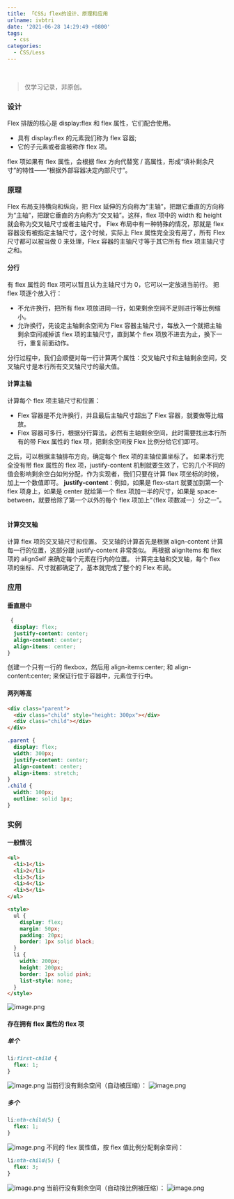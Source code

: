 ```yaml
---
title: 「CSS」flex的设计、原理和应用
urlname: ivbtri
date: '2021-06-28 14:29:49 +0800'
tags:
  - css
categories:
  - CSS/Less
---
```


​

> 仅学习记录，非原创。

### 设计

Flex 排版的核心是 display:flex 和 flex 属性，它们配合使用。

- 具有 display:flex 的元素我们称为 flex 容器;
- 它的子元素或者盒被称作 flex 项。

flex 项如果有 flex 属性，会根据 flex 方向代替宽 / 高属性，形成“填补剩余尺寸”的特性——“根据外部容器决定内部尺寸”。

### 原理

Flex 布局支持横向和纵向，把 Flex 延伸的方向称为“主轴”，把跟它垂直的方向称为“主轴”，把跟它垂直的方向称为“交叉轴”。这样，flex 项中的 width 和 height 就会称为交叉轴尺寸或者主轴尺寸。
Flex 布局中有一种特殊的情况，那就是 flex 容器没有被指定主轴尺寸，这个时候，实际上 Flex 属性完全没有用了，所有 Flex 尺寸都可以被当做 0 来处理，Flex 容器的主轴尺寸等于其它所有 flex 项主轴尺寸之和。
​

#### 分行

有 flex 属性的 flex 项可以暂且认为主轴尺寸为 0，它可以一定放进当前行。
把 flex 项逐个放入行：

- 不允许换行，把所有 flex 项放进同一行，如果剩余空间不足则进行等比例缩小。
- 允许换行，先设定主轴剩余空间为 Flex 容器主轴尺寸，每放入一个就把主轴剩余空间减掉该 flex 项的主轴尺寸，直到某个 flex 项放不进去为止，换下一行，重复前面动作。

分行过程中，我们会顺便对每一行计算两个属性：交叉轴尺寸和主轴剩余空间，交叉轴尺寸是本行所有交叉轴尺寸的最大值。
​

#### 计算主轴

计算每个 flex 项主轴尺寸和位置：

- Flex 容器是不允许换行，并且最后主轴尺寸超出了 Flex 容器，就要做等比缩放。
- Flex 容器可多行，根据分行算法，必然有主轴剩余空间，此时需要找出本行所有的带 Flex 属性的 flex 项，把剩余空间按 Flex 比例分给它们即可。

之后，可以根据主轴排布方向，确定每个 flex 项的主轴位置坐标了。
如果本行完全没有带 flex 属性的 flex 项，justify-content 机制就要生效了，它的几个不同的值会影响剩余空白如何分配，作为实现者，我们只要在计算 flex 项坐标的时候，加上一个数值即可。
**justify-content**：例如，如果是 flex-start 就要加到第一个 flex 项身上，如果是 center 就给第一个 flex 项加一半的尺寸，如果是 space-between，就要给除了第一个以外的每个 flex 项加上“（flex 项数减一）分之一”。
​

#### 计算交叉轴

计算 flex 项的交叉轴尺寸和位置。
交叉轴的计算首先是根据 align-content 计算每一行的位置，这部分跟 justify-content 非常类似。
再根据 alignItems 和 flex 项的 alignSelf 来确定每个元素在行内的位置。
计算完主轴和交叉轴，每个 flex 项的坐标、尺寸就都确定了，基本就完成了整个的 Flex 布局。
​

### 应用

#### 垂直居中

```css
 {
  display: flex;
  justify-content: center;
  align-content: center;
  align-items: center;
}
```

创建一个只有一行的 flexbox，然后用 align-items:center; 和 align-content:center; 来保证行位于容器中，元素位于行中。
​

#### 两列等高

```html
<div class="parent">
  <div class="child" style="height: 300px"></div>
  <div class="child"></div>
</div>
```

```css
.parent {
  display: flex;
  width: 300px;
  justify-content: center;
  align-content: center;
  align-items: stretch;
}
.child {
  width: 100px;
  outline: solid 1px;
}
```

### 实例

#### 一般情况

```html
<ul>
  <li>1</li>
  <li>2</li>
  <li>3</li>
  <li>4</li>
  <li>5</li>
</ul>

<style>
  ul {
    display: flex;
    margin: 50px;
    padding: 20px;
    border: 1px solid black;
  }
  li {
    width: 200px;
    height: 200px;
    border: 1px solid pink;
    list-style: none;
  }
</style>
```

![image.png](https://cdn.nlark.com/yuque/0/2021/png/250093/1624932385854-0ddc858c-532e-4321-a20a-757c444dd6a1.png#height=279&id=b6Cmg&margin=%5Bobject%20Object%5D&name=image.png&originHeight=558&originWidth=2460&originalType=binary∶=1&size=48082&status=done&style=none&width=1230)

#### 存在拥有 flex 属性的 flex 项

##### 单个

```css
li:first-child {
  flex: 1;
}
```

![image.png](https://cdn.nlark.com/yuque/0/2021/png/250093/1624932502396-f5f517b3-c01b-4fef-a6fa-4c6a2409a1d5.png#height=267&id=DNJ7f&margin=%5Bobject%20Object%5D&name=image.png&originHeight=534&originWidth=2442&originalType=binary∶=1&size=49526&status=done&style=none&width=1221)
当前行没有剩余空间（自动被压缩）：
![image.png](https://cdn.nlark.com/yuque/0/2021/png/250093/1624932785234-dab3360a-8091-418c-9bd8-9908b11da063.png#height=263&id=m5gZO&margin=%5Bobject%20Object%5D&name=image.png&originHeight=526&originWidth=2444&originalType=binary∶=1&size=46163&status=done&style=none&width=1222)

##### 多个

```css
li:nth-child(5) {
  flex: 1;
}
```

![image.png](https://cdn.nlark.com/yuque/0/2021/png/250093/1624932567638-cb040c48-839d-4b83-870b-4072d26ac051.png#height=273&id=XOyIC&margin=%5Bobject%20Object%5D&name=image.png&originHeight=546&originWidth=2470&originalType=binary∶=1&size=53881&status=done&style=none&width=1235)
不同的 flex 属性值，按 flex 值比例分配剩余空间：

```css
li:nth-child(5) {
  flex: 3;
}
```

![image.png](https://cdn.nlark.com/yuque/0/2021/png/250093/1624932705288-a3e95e2a-7d92-4a59-aa23-95fdaca71ec0.png#height=271&id=Ebzf6&margin=%5Bobject%20Object%5D&name=image.png&originHeight=542&originWidth=2438&originalType=binary∶=1&size=46845&status=done&style=none&width=1219)
当前行没有剩余空间（自动按比例被压缩）：
![image.png](https://cdn.nlark.com/yuque/0/2021/png/250093/1624932847979-8430e3b9-67bd-4a35-9f6f-08718eeab891.png#height=259&id=EoriQ&margin=%5Bobject%20Object%5D&name=image.png&originHeight=518&originWidth=2438&originalType=binary∶=1&size=45169&status=done&style=none&width=1219)
